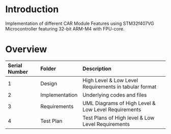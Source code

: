 # Introduction
Implementation of different CAR Module Features using STM32f407VG Microcontroller featuring 32-bit ARM-M4 with FPU-core.
# Overview
|**Serial Number**|**Folder**|**Description**|
| :- | :- | :- |
|1|Design|High Level & Low Level Requirements in tabular format|
|2|Implementation|Underlying codes and files|
|3|Requirements|UML Diagrams of High Level & Low Level Requirements|
|4|Test Plan|Test Plans of High level & Low Level Requirements|
